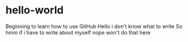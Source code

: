 # hello-world
Beginning to learn how to use GitHub
Hello i don't know what to write
So hmm if i have to write about myself 
nope won't do that here
